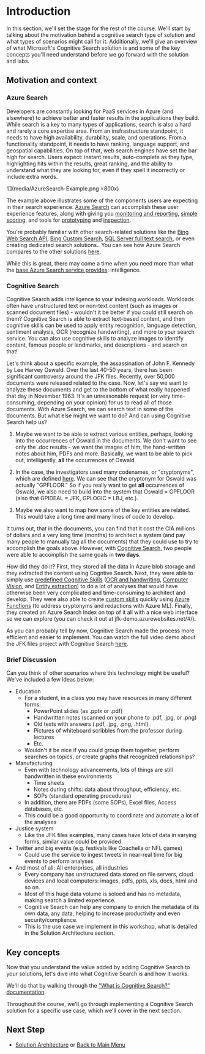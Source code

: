 # Introduction

In this section, we'll set the stage for the rest of the course. We'll start by talking about the motivation behind a cognitive search type of solution and what types of scenarios might call for it. Additionally, we'll give an overview of what Microsoft's Cognitive Search solution is and some of the key concepts you'll need understand before we go forward with the solution and labs.

## Motivation and context

### Azure Search
Developers are constantly looking for PaaS services in Azure (and elsewhere) to achieve better and faster results in the applications they build. While search is a key to many types of applications, search is also a hard and rarely a core expertise area. From an insfrastructure standpoint, it needs to have high availability, durability, scale, and operations. From a functionality standpoint, it needs to have ranking, language support, and geospatial capabilities. On top of that, web search engines have set the bar high for search. Users expect: instant results, auto-complete as they type, highlighting hits within the results, great ranking, and the ability to understand what they are looking for, even if they spell it incorrectly or include extra words.

![](media/AzureSearch-Example.png =800x)


The example above illustrates some of the components users are expecting in their search experience. [Azure Search](https://docs.microsoft.com/en-us/azure/search/search-what-is-azure-search) can accomplish these user experience features, along with giving you [monitoring and reporting](https://docs.microsoft.com/en-us/azure/search/search-traffic-analytics), [simple scoring](https://docs.microsoft.com/en-us/rest/api/searchservice/add-scoring-profiles-to-a-search-index), and tools for [prototyping](https://docs.microsoft.com/en-us/azure/search/search-import-data-portal) and [inspection](https://docs.microsoft.com/en-us/azure/search/search-explorer).  

You're probably familiar with other search-related solutions like the [Bing Web Search API](https://docs.microsoft.com/azure/cognitive-services/bing-web-search/), [Bing Custom Search](https://docs.microsoft.com/azure/cognitive-services/bing-custom-search/), [SQL Server full text search](https://docs.microsoft.com/sql/relational-databases/search/full-text-search), or even creating dedicated search solutions.. You can see how Azure Search compares to the other solutions [here](https://docs.microsoft.com/en-us/azure/search/search-what-is-azure-search#how-azure-search-compares).

While this is great, there may come a time when you need more than what the [base Azure Search service provides](https://docs.microsoft.com/en-us/azure/search/search-what-is-azure-search#feature-summary): intelligence. 
### Cognitive Search

Cognitive Search adds intelligence to your indexing workloads. Workloads often have unstructured text or non-text content (such as images or scanned document files) - wouldn't it be better if you could still search on them? Cognitive Search is able to extract text-based content, and then cognitive skills can be used to apply entity recognition, language detection, sentiment analysis, OCR (recognize handwriting), and more to your search service. You can also use cognitive skills to analyze images to identify content, famous people or landmarks, and descriptions - and search on that!  

Let's think about a specific example, the assassination of John F. Kennedy by Lee Harvey Oswald. Over the last 40-50 years, there has been significant controversy around the JFK files. Recently, over 50,000 documents were released related to the case. Now, let's say we want to analyze these documents and get to the bottom of what really happened that day in November 1963. It's an unreasonable request (or very time-consuming, depending on your opinion) for us to read all of those documents. With Azure Search, we can search text in some of the documents. But what else might we want to do? And can using Cognitive Search help us?  

1. Maybe we want to be able to extract various entities, perhaps, looking into the occurrences of Oswald in the documents. We don't want to see only the .doc results - we want the images of him, the hand-written notes about him, PDFs and more. Basically, we want to be able to pick out, intelligently, **all** the occurrences of Oswald.  

2. In the case, the investigators used many codenames, or "cryptonyms", which are defined [here](https://www.maryferrell.org/php/cryptdb.php#_GP). We can see that the cryptonym for Oswald was actually "GPFLOOR." So if you really want to get **all** occurrences of Oswald, we also need to build into the system that Oswald = GPFLOOR (also that GPIDEAL = JFK, GPLOGIC = LBJ, etc.).

3. Maybe we also want to map how some of the key entities are related. This would take a long time and many lines of code to develop.  

It turns out, that in the documents, you can find that it cost the CIA millions of dollars and a very long time (months) to architect a system (and pay many people to manually tag all the documents) that they could use to try to accomplish the goals above. However, with [Cognitive Search](https://docs.microsoft.com/en-us/azure/search/cognitive-search-concept-intro), two people were able to accomplish the same goals in **two days**.  

How did they do it? First, they stored all the data in Azure blob storage and they extracted the content using Cogntive Search. Next, they were able to simply use [predefined Cognitive Skills](https://docs.microsoft.com/en-us/azure/search/cognitive-search-predefined-skills) ([OCR and handwriting](https://docs.microsoft.com/en-us/azure/search/cognitive-search-skill-ocr), [Computer Vision](https://docs.microsoft.com/en-us/azure/search/cognitive-search-skill-image-analysis), and [Entity extraction](https://docs.microsoft.com/en-us/azure/search/cognitive-search-skill-named-entity-recognition)) to do a lot of analyses that would have otherwise been very complicated and time-consuming to architect and develop. They were also able to create [custom skills](https://docs.microsoft.com/en-us/azure/search/cognitive-search-custom-skill-interface) quickly using [Azure Functions](https://docs.microsoft.com/en-us/azure/search/cognitive-search-create-custom-skill-example) (to address cryptonyms and redactions with Azure ML).  Finally, they created an Azure Search Index on top of it all with a nice web interface so we can explore (you can check it out at jfk-demo.azurewebsites.net/#/).  

As you can probably tell by now, Cognitive Search made the process more efficient and easier to implement. You can watch the full video demo about the JFK files project with Cognitive Search [here](https://developer.microsoft.com/en-us/events/build/content/cognitive-search-ai-powered-content-augmentation).



### Brief Discussion
Can you think of other scenarios where this technology might be useful? We've included a few ideas below:  

- Education  
    - For a student, in a class you may have resources in many different forms: 
        - PowerPoint slides (as .pptx or .pdf)
        - Handwritten notes (scanned on your phone to .pdf, .jpg, or .png)
        - Old tests with answers (.pdf, .jpg, .png, .html)
        - Pictures of whiteboard scribbles from the professor during lectures
        - Etc. 
    - Wouldn't it be nice if you could group them together, perform searches on topics, or create graphs that recognized relationships?
- Manufacturing
    - Even with technology advancements, lots of things are still handwritten in these environments
        - Time sheets
        - Notes during shifts: data about throughput, efficiency, etc.
        - SOPs (standard operating procedures)
    - In addition, there are PDFs (some SOPs), Excel files, Access databases, etc.
    - This could be a good opportunity to coordinate and automate a lot of the analyses
- Justice system
    - Like the JFK files examples, many cases have lots of data in varying forms, similar value could be provided
- Twitter and big events (e.g. festivals like Coachella or NFL games)
    - Could use the service to ingest tweets in near-real time for big events to perform analyses
- And most of all: All enterprises, all industries
    - Every company has unstructured data stored on file servers, cloud devices and local computers: images, pdfs, ppts, xls, docs, html and so on.
    - Most of this huge data volume is soloed and has no metadata, making search a limited experience.
    - Cognitive Search can help any company to enrich the metadata of its own data, any data, helping to increase productivity and even security/complience.
    - This is the use case we implement in this workshop, what is detailed in the Solution Architecture section.


## Key concepts

Now that you understand the value added by adding Cognitive Search to your solutions, let's dive into what Cognitive Search is and how it works.  

We'll do that by walking through the ["What is Cognitive Search?" documentation](https://docs.microsoft.com/en-us/azure/search/cognitive-search-concept-intro).

Throughout the course, we'll go through implementing a Cognitive Search solution for a specific use case, which we'll cover in the next section.

## Next Step
+ [Solution Architecture](03-Solution-Architecture.md) or [Back to Main Menu](01-readme.md)

